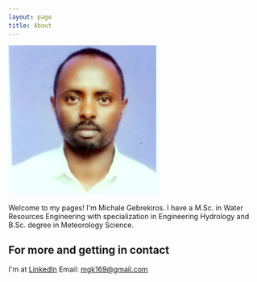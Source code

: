 ```yaml
---
layout: page
title: About
---
```


<!--
	![A picture of me](/assets/pictures/Michale Gebrekiros.jpg)
-->

<img src="/assets/pictures/Michale Gebrekiros.jpg" alt="Self" style="width: 300px;"/>


Welcome to my pages! I'm Michale Gebrekiros. I have a M.Sc. in Water Resources Engineering with specialization in Engineering Hydrology and B.Sc. degree in Meteorology Science.


##  For more and getting in contact

I'm at [LinkedIn](https://www.linkedin.com/pub/michale-gebrekiros/40/412/b00)
Email: mgk169@gmail.com
